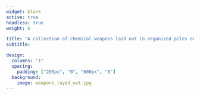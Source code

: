 ```yaml
---
widget: blank
active: true
headless: true
weight: 6

title: "A collection of chemical weapons laid out in organized piles on a white background. There are (counter clockwise from the top left) four triple chaser grenade pieces, 4 full grenades, two dozen grenade clips, over 60 skat pellets, 4 skat shells, 7 grenade pins, a variety of overshot wad (aka pogs), FN303 rounds (yellow, pink, red, clear), hanball grenade pieces and rubber bucksot, and red and purple pepperballs). You can smell the corrosion on the air."
subtitle:

design:
  columns: "1"
  spacing:
    padding: ["200px", "0", "600px", "0"]
  background:
    image: weapons_layed_out.jpg
---
```



